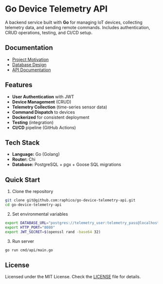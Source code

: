 # Go Device Telemetry API

A backend service built with **Go** for managing IoT devices, collecting telemetry data, and sending remote commands. Includes authentication, CRUD operations, testing, and CI/CD setup.

## Documentation

- [Project Motivation](./docs/motivation.md)
- [Database Design](./docs/database.md)
- [API Documentation](./docs/api.md)

## Features

- **User Authentication** with JWT
- **Device Management** (CRUD)
- **Telemetry Collection** (time-series sensor data)
- **Command Dispatch** to devices
- **Dockerized** for consistent deployment
- **Testing** (integration)
- **CI/CD** pipeline (GitHub Actions)

## Tech Stack

- **Language:** Go (Golang)
- **Router:** Chi
- **Database:** PostgreSQL + pgx + Goose SQL migrations

## Quick Start

1. Clone the repository

```bash
git clone git@github.com:raphico/go-device-telemetry-api.git
cd go-device-telemetry-api
```

2. Set environmental variables

```bash
export DATABASE_URL="postgres://telemetry_user:telemetry_pass@localhost:5432/telemetry_db"
export HTTP_PORT="8080"
export JWT_SECRET=$(openssl rand -base64 32)
```

3. Run server

```bash
go run cmd/api/main.go
```

## License

Licensed under the MIT License. Check the [LICENSE](./LICENSE) file for details.
